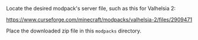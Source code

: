 Locate the desired modpack's server file, such as this for Valhelsia 2:

https://www.curseforge.com/minecraft/modpacks/valhelsia-2/files/2909471

Place the downloaded zip file in this `modpacks` directory.